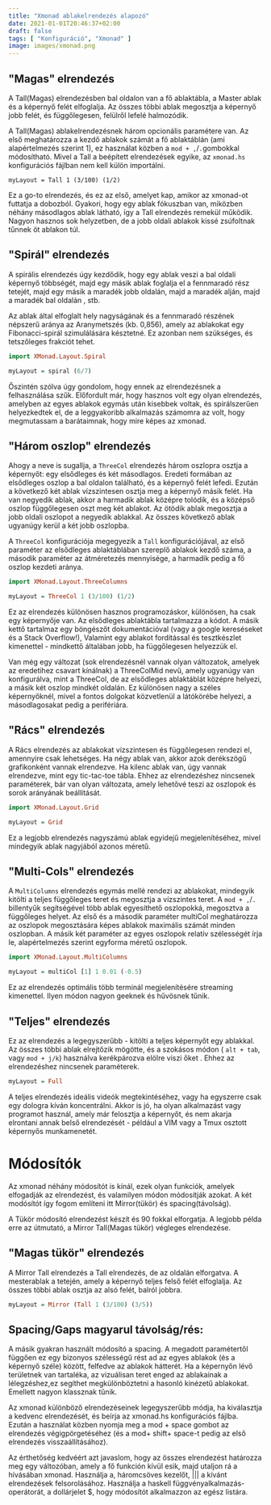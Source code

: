 ```yaml
---
title: "Xmonad ablakelrendezés alapozó"
date: 2021-01-01T20:46:37+02:00
draft: false
tags: [ "Konfiguráció", "Xmonad" ]
image: images/xmonad.png
---
```


## "Magas" elrendezés

A Tall(Magas) elrendezésben bal oldalon van a fő ablaktábla, a Master ablak és a képernyő felét elfoglalja. Az összes többi ablak megosztja a képernyő jobb felét, és függőlegesen, felülről lefelé halmozódik.

A Tall(Magas) ablakelrendezésnek három opcionális paramétere van. Az első meghatározza a kezdő ablakok számát a fő ablaktáblán (ami alapértelmezés szerint 1), ez használat közben a `mod + ,`/`.`gombokkal módosítható. Mivel a Tall a beépített elrendezések egyike, az `xmonad.hs` konfigurációs fájlban nem kell külön importálni.

`myLayout = Tall 1 (3/100) (1/2)`

Ez a go-to elrendezés, és ez az első, amelyet kap, amikor az xmonad-ot futtatja a dobozból. Gyakori, hogy egy ablak fókuszban van, miközben néhány másodlagos ablak látható, így a Tall elrendezés remekül működik. Nagyon hasznos sok helyzetben, de a jobb oldali ablakok kissé zsúfoltnak tűnnek öt ablakon túl.

## "Spirál" elrendezés

A spirális elrendezés úgy kezdődik, hogy egy ablak veszi a bal oldali képernyő többségét, majd egy másik ablak foglalja el a fennmaradó rész tetejét, majd egy másik a maradék jobb oldalán, majd a maradék alján, majd a maradék bal oldalán , stb.

Az ablak által elfoglalt hely nagyságának és a fennmaradó részének népszerű aránya az Aranymetszés (kb. 0,856), amely az ablakokat egy Fibonacci-spirál szimulálására késztetné. Ez azonban nem szükséges, és tetszőleges frakciót tehet.

```haskell
import XMonad.Layout.Spiral

myLayout = spiral (6/7)
```

Őszintén szólva úgy gondolom, hogy ennek az elrendezésnek a felhasználása szűk. Előfordult már, hogy hasznos volt egy olyan elrendezés, amelyben az egyes ablakok egymás után kisebbek voltak, és spirálszerűen helyezkedtek el, de a leggyakoribb alkalmazás számomra az volt, hogy megmutassam a barátaimnak, hogy mire képes az xmonad.

## "Három oszlop" elrendezés

Ahogy a neve is sugallja, a `ThreeCol` elrendezés három oszlopra osztja a képernyőt: egy elsődleges és két másodlagos. Eredeti formában az elsődleges oszlop a bal oldalon található, és a képernyő felét lefedi. Ezután a következő két ablak vízszintesen osztja meg a képernyő másik felét. Ha van negyedik ablak, akkor a harmadik ablak középre tolódik, és a középső oszlop függőlegesen oszt meg két ablakot. Az ötödik ablak megosztja a jobb oldali oszlopot a negyedik ablakkal. Az összes következő ablak ugyanúgy kerül a két jobb oszlopba.

A `ThreeCol` konfigurációja megegyezik a `Tall` konfigurációjával, az első paraméter az elsődleges ablaktáblában szereplő ablakok kezdő száma, a második paraméter az átméretezés mennyisége, a harmadik pedig a fő oszlop kezdeti aránya.

```haskell
import XMonad.Layout.ThreeColumns

myLayout = ThreeCol 1 (3/100) (1/2)
```

Ez az elrendezés különösen hasznos programozáskor, különösen, ha csak egy képernyője van. Az elsődleges ablaktábla tartalmazza a kódot. A másik kettő tartalmaz egy böngészőt dokumentációval (vagy a google kereséseket és a Stack Overflow!), Valamint egy ablakot fordítással és tesztkészlet kimenettel - mindkettő általában jobb, ha függőlegesen helyezzük el.

Van még egy változat (sok elrendezésnél vannak olyan változatok, amelyek az eredetihez csavart kínálnak) a ThreeColMid nevű, amely ugyanúgy van konfigurálva, mint a ThreeCol, de az elsődleges ablaktáblát középre helyezi, a másik két oszlop mindkét oldalán. Ez különösen nagy a széles képernyőknél, mivel a fontos dolgokat közvetlenül a látókörébe helyezi, a másodlagosakat pedig a perifériára.

## "Rács" elrendezés
A Rács elrendezés az ablakokat vízszintesen és függőlegesen rendezi el, amennyire csak lehetséges. Ha négy ablak van, akkor azok derékszögű grafikonként vannak elrendezve. Ha kilenc ablak van, úgy vannak elrendezve, mint egy tic-tac-toe tábla.
Ehhez az elrendezéshez nincsenek paraméterek, bár van olyan változata, amely lehetővé teszi az oszlopok és sorok arányának beállítását.

```haskell
import XMonad.Layout.Grid

myLayout = Grid
```

Ez a legjobb elrendezés nagyszámú ablak egyidejű megjelenítéséhez, mivel mindegyik ablak nagyjából azonos méretű.

## "Multi-Cols" elrendezés

A `MultiColumns` elrendezés egymás mellé rendezi az ablakokat, mindegyik kitölti a teljes függőleges teret és megosztja a vízszintes teret.
A `mod + ,`/`.` billentyűk segítségével több ablak egyesíthető oszlopokká, megosztva a függőleges helyet. Az első és a második paraméter multiCol meghatározza az oszlopok megosztására képes ablakok maximális számát minden oszlopban. A másik két paraméter az egyes oszlopok relatív szélességét írja le, alapértelmezés szerint egyforma méretű oszlopok.

```haskell
import XMonad.Layout.MultiColumns

myLayout = multiCol [1] 1 0.01 (-0.5)
```

Ez az elrendezés optimális több terminál megjelenítésére streaming kimenettel. Ilyen módon nagyon geeknek és hűvösnek tűnik.

## "Teljes" elrendezés

Ez az elrendezés a legegyszerűbb - kitölti a teljes képernyőt egy ablakkal. Az összes többi ablak elrejtőzik mögötte, és a szokásos módon ( `alt + tab`, vagy `mod + j/k`) használva kerékpározva elölre viszi őket .
Ehhez az elrendezéshez nincsenek paraméterek.

```haskell
myLayout = Full
```

A teljes elrendezés ideális videók megtekintéséhez, vagy ha egyszerre csak egy dologra kíván koncentrálni. Akkor is jó, ha olyan alkalmazást vagy programot használ, amely már felosztja a képernyőt, és nem akarja elrontani annak belső elrendezését - például a VIM vagy a Tmux osztott képernyős munkamenetét.

# Módosítók

Az xmonad néhány módosítót is kínál, ezek olyan funkciók, amelyek elfogadják az elrendezést, és valamilyen módon módosítják azokat. A két modósítót így fogom említeni itt Mirror(tükör) és spacing(távolság).

A Tükör módosító elrendezést készít és 90 fokkal elforgatja. A legjobb példa erre az útmutató, a Mirror Tall(Magas tükör) végleges elrendezése.

## "Magas tükör" elrendezés

A Mirror Tall elrendezés a Tall elrendezés, de az oldalán elforgatva. A mesterablak a tetején, amely a képernyő teljes felső felét elfoglalja. Az összes többi ablak osztja az alsó felét, balról jobbra.

```haskell
myLayout = Mirror (Tall 1 (3/100) (3/5))
```

## Spacing/Gaps magyarul távolság/rés:

A másik gyakran használt módosító a spacing. A megadott paramétertől függően ez egy bizonyos szélességű rést ad az egyes ablakok (és a képernyő széle) között, felfedve az ablakok hátterét. Ha a képernyőn lévő területnek van tartaléka, az vizuálisan teret enged az ablakainak a lélegzéshez,ez segíthet megkülönböztetni a hasonló kinézetű ablakokat. Emellett nagyon klassznak tűnik.

Az xmonad különböző elrendezéseinek legegyszerűbb módja, ha kiválasztja a kedvenc elrendezését, és beírja az xmonad.hs konfigurációs fájlba. Ezután a használat közben nyomja meg a mod + space gombot az elrendezés végigpörgetéséhez (és a mod+ shift+ space-t pedig az első elrendezés visszaállításához).

Az érthetőség kedvéért azt javaslom, hogy az összes elrendezést határozza meg egy változóban, amely a fő funkción kívül esik, majd utaljon rá a hívásában xmonad. Használja a, háromcsöves kezelőt, ||| a kívánt elrendezések felsorolásához. Használja a haskell függvényalkalmazás-operátorát, a dollárjelet $, hogy módosítót alkalmazzon az egész listára.
